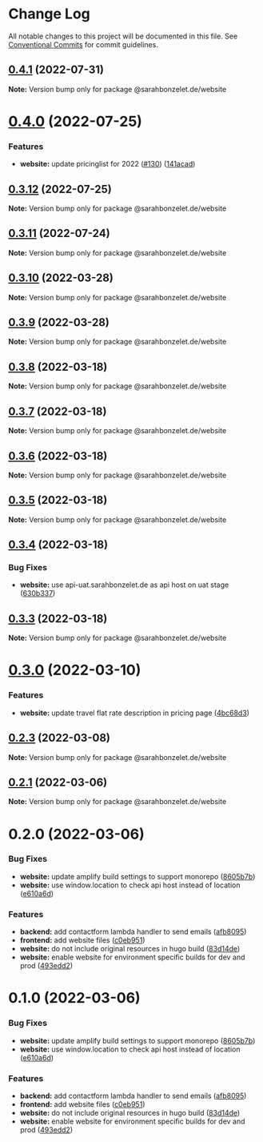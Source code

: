 # Change Log

All notable changes to this project will be documented in this file.
See [Conventional Commits](https://conventionalcommits.org) for commit guidelines.

## [0.4.1](https://github.com/cremich/sarahbonzelet.de/compare/v0.4.0...v0.4.1) (2022-07-31)

**Note:** Version bump only for package @sarahbonzelet.de/website





# [0.4.0](https://github.com/cremich/sarahbonzelet.de/compare/v0.3.12...v0.4.0) (2022-07-25)


### Features

* **website:** update pricinglist for 2022 ([#130](https://github.com/cremich/sarahbonzelet.de/issues/130)) ([141acad](https://github.com/cremich/sarahbonzelet.de/commit/141acad382222f39379b4149dd245ed7d8f483b1))





## [0.3.12](https://github.com/cremich/sarahbonzelet.de/compare/v0.3.11...v0.3.12) (2022-07-25)

**Note:** Version bump only for package @sarahbonzelet.de/website





## [0.3.11](https://github.com/cremich/sarahbonzelet.de/compare/v0.3.10...v0.3.11) (2022-07-24)

**Note:** Version bump only for package @sarahbonzelet.de/website





## [0.3.10](https://github.com/cremich/sarahbonzelet.de/compare/v0.3.9...v0.3.10) (2022-03-28)

**Note:** Version bump only for package @sarahbonzelet.de/website





## [0.3.9](https://github.com/cremich/sarahbonzelet.de/compare/v0.3.8...v0.3.9) (2022-03-28)

**Note:** Version bump only for package @sarahbonzelet.de/website





## [0.3.8](https://github.com/cremich/sarahbonzelet.de/compare/v0.3.7...v0.3.8) (2022-03-18)

**Note:** Version bump only for package @sarahbonzelet.de/website





## [0.3.7](https://github.com/cremich/sarahbonzelet.de/compare/v0.3.6...v0.3.7) (2022-03-18)

**Note:** Version bump only for package @sarahbonzelet.de/website





## [0.3.6](https://github.com/cremich/sarahbonzelet.de/compare/v0.3.5...v0.3.6) (2022-03-18)

**Note:** Version bump only for package @sarahbonzelet.de/website





## [0.3.5](https://github.com/cremich/sarahbonzelet.de/compare/v0.3.4...v0.3.5) (2022-03-18)

**Note:** Version bump only for package @sarahbonzelet.de/website





## [0.3.4](https://github.com/cremich/sarahbonzelet.de/compare/v0.3.3...v0.3.4) (2022-03-18)


### Bug Fixes

* **website:** use api-uat.sarahbonzelet.de as api host on uat stage ([630b337](https://github.com/cremich/sarahbonzelet.de/commit/630b337cae865f90e35a8f9758dfbf9cb449ea4c))





## [0.3.3](https://github.com/cremich/sarahbonzelet.de/compare/v0.3.2...v0.3.3) (2022-03-18)

**Note:** Version bump only for package @sarahbonzelet.de/website





# [0.3.0](https://github.com/cremich/sarahbonzelet.de/compare/v0.2.3...v0.3.0) (2022-03-10)


### Features

* **website:** update travel flat rate description in pricing page ([4bc68d3](https://github.com/cremich/sarahbonzelet.de/commit/4bc68d3f209062acf0f737dcf25fbd629abcd428))





## [0.2.3](https://github.com/cremich/sarahbonzelet.de/compare/v0.2.2...v0.2.3) (2022-03-08)

**Note:** Version bump only for package @sarahbonzelet.de/website





## [0.2.1](https://github.com/cremich/sarahbonzelet.de/compare/v0.2.0...v0.2.1) (2022-03-06)

**Note:** Version bump only for package @sarahbonzelet.de/website





# 0.2.0 (2022-03-06)


### Bug Fixes

* **website:** update amplify build settings to support monorepo ([8605b7b](https://github.com/cremich/sarahbonzelet.de/commit/8605b7b3290758c4665d5570f16b6d8d04361491))
* **website:** use window.location to check api host instead of location ([e610a6d](https://github.com/cremich/sarahbonzelet.de/commit/e610a6d9a2488941bdc76bec584a00be91b429d5))


### Features

* **backend:** add contactform lambda handler to send emails ([afb8095](https://github.com/cremich/sarahbonzelet.de/commit/afb8095cf44f77a4ef4c963c9c6bdadacb09cc44))
* **frontend:** add website files ([c0eb951](https://github.com/cremich/sarahbonzelet.de/commit/c0eb951d518bebd6718e28df73d31262704f29b8))
* **website:** do not include original resources in hugo build ([83d14de](https://github.com/cremich/sarahbonzelet.de/commit/83d14de2fbeccde2c1a31673e1723a791f633ed9))
* **website:** enable website for environment specific builds for dev and prod ([493edd2](https://github.com/cremich/sarahbonzelet.de/commit/493edd256aafe6f82345b6db9079cc97a8dcf590))





# 0.1.0 (2022-03-06)


### Bug Fixes

* **website:** update amplify build settings to support monorepo ([8605b7b](https://github.com/cremich/sarahbonzelet.de/commit/8605b7b3290758c4665d5570f16b6d8d04361491))
* **website:** use window.location to check api host instead of location ([e610a6d](https://github.com/cremich/sarahbonzelet.de/commit/e610a6d9a2488941bdc76bec584a00be91b429d5))


### Features

* **backend:** add contactform lambda handler to send emails ([afb8095](https://github.com/cremich/sarahbonzelet.de/commit/afb8095cf44f77a4ef4c963c9c6bdadacb09cc44))
* **frontend:** add website files ([c0eb951](https://github.com/cremich/sarahbonzelet.de/commit/c0eb951d518bebd6718e28df73d31262704f29b8))
* **website:** do not include original resources in hugo build ([83d14de](https://github.com/cremich/sarahbonzelet.de/commit/83d14de2fbeccde2c1a31673e1723a791f633ed9))
* **website:** enable website for environment specific builds for dev and prod ([493edd2](https://github.com/cremich/sarahbonzelet.de/commit/493edd256aafe6f82345b6db9079cc97a8dcf590))
